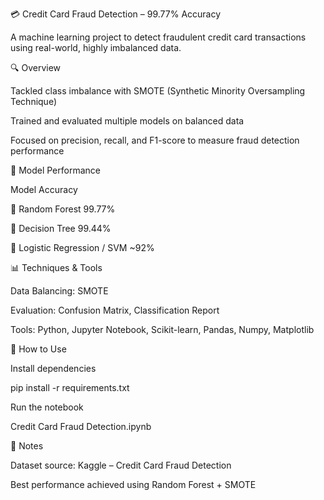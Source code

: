 💳 Credit Card Fraud Detection – 99.77% Accuracy

A machine learning project to detect fraudulent credit card transactions using real-world, highly imbalanced data.

🔍 Overview

Tackled class imbalance with SMOTE (Synthetic Minority Oversampling Technique)

Trained and evaluated multiple models on balanced data

Focused on precision, recall, and F1-score to measure fraud detection performance

🧠 Model Performance

Model	Accuracy

🌲 Random Forest	99.77%

🌿 Decision Tree	99.44%

🧮 Logistic Regression / SVM	~92%

📊 Techniques & Tools

Data Balancing: SMOTE

Evaluation: Confusion Matrix, Classification Report

Tools: Python, Jupyter Notebook, Scikit-learn, Pandas, Numpy, Matplotlib

🚀 How to Use

Install dependencies

pip install -r requirements.txt

Run the notebook

Credit Card Fraud Detection.ipynb

📌 Notes

Dataset source: Kaggle – Credit Card Fraud Detection

Best performance achieved using Random Forest + SMOTE
